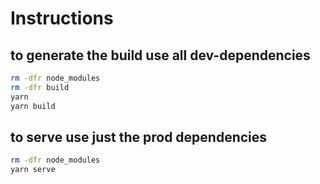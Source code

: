 
# Instructions

## to generate the build use all dev-dependencies

```bash
rm -dfr node_modules
rm -dfr build
yarn
yarn build
```

## to serve use just the prod dependencies

```bash
rm -dfr node_modules
yarn serve
```
